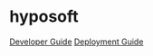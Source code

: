 # hyposoft

[Developer Guide](https://www.notion.so/rishitripathy/EV1-Developer-Guide-93a62662f21a4c1bb5053a47f2c4d887)
[Deployment Guide](https://www.notion.so/rishitripathy/EV1-Deployment-Guide-9f8c56e1ef7d487f9b91b397a9cc28a2)
